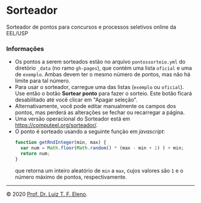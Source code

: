 # Sorteador
Sorteador de pontos para concursos e processos seletivos online da EEL/USP

### Informações

* Os pontos a serem sorteados estão no arquivo `pontossorteio.yml` do diretório `_data` (no ramo `gh-pages`), que contém uma lista `oficial` e uma de `exemplo`. Ambas devem ter o mesmo número de pontos, mas não há limite para tal número.
* Para usar o sorteador, carregue uma das listas (`exemplo` ou `oficial`). Use então o botão **Sortear ponto** para fazer o sorteio. Este botão ficará desabilitado até você clicar em "Apagar seleção".
* Alternativamente, você pode editar manualmente os campos dos pontos, mas perderá as alterações se fechar ou recarregar a página.
* Uma versão operacional do Sorteador está em <https://computeel.org/sorteador/>.
* O ponto é sorteado usando a seguinte função em _javascript_:
  ```javascript
  function getRndInteger(min, max) {
    var num = Math.floor(Math.random() * (max - min + 1) ) + min;
    return num;
  }
  ```
  que retorna um inteiro aleatório de `min` a `max`, cujos valores são `1` e o número máximo de pontos, respectivamente.

---

© 2020 [Prof. Dr. Luiz T. F. Eleno](http://www.demar.eel.usp.br/docentes/luiz-tadeu-fernandes-eleno.html).
